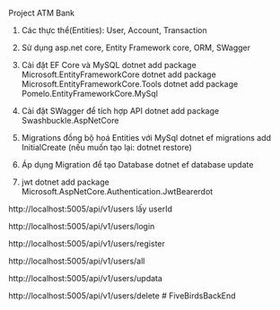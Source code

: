 Project ATM Bank
1. Các thực thể(Entities): User, Account, Transaction

2. Sử dụng asp.net core, Entity Framework core, ORM, SWagger 

3. Cài đặt EF Core và MySQL 
    dotnet add package Microsoft.EntityFrameworkCore
    dotnet add package Microsoft.EntityFrameworkCore.Tools
    dotnet add package Pomelo.EntityFrameworkCore.MySql

4. Cài đặt SWagger để tích hợp API 
    dotnet add package Swashbuckle.AspNetCore

5. Migrations đồng bộ hoá Entities với MySql 
   dotnet ef migrations add InitialCreate  (nếu muốn tạo lại: dotnet restore)
6. Áp dụng Migration để tạo Database 
    dotnet ef database update 
7. jwt 
 dotnet add package Microsoft.AspNetCore.Authentication.JwtBearerdot


 http://localhost:5005/api/v1/users lấy userId

 http://localhost:5005/api/v1/users/login 

 http://localhost:5005/api/v1/users/register

 http://localhost:5005/api/v1/users/all

 http://localhost:5005/api/v1/users/updata

  http://localhost:5005/api/v1/users/delete
 #   F i v e B i r d s B a c k E n d  
 